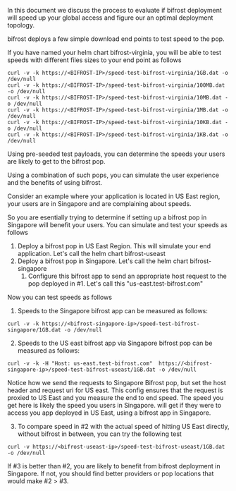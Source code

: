 In this document we discuss the process to evaluate if bifrost deployment will speed up your global access
and figure our an optimal deployment topology.

bifrost deploys a few simple download end points to test speed to the pop. 

If you have named your helm chart bifrost-virginia, you will be able to test speeds with different 
files sizes to your end point as follows

```
curl -v -k https://<BIFROST-IP>/speed-test-bifrost-virginia/1GB.dat -o /dev/null
curl -v -k https://<BIFROST-IP>/speed-test-bifrost-virginia/100MB.dat -o /dev/null
curl -v -k https://<BIFROST-IP>/speed-test-bifrost-virginia/10MB.dat -o /dev/null
curl -v -k https://<BIFROST-IP>/speed-test-bifrost-virginia/1MB.dat -o /dev/null
curl -v -k https://<BIFROST-IP>/speed-test-bifrost-virginia/10KB.dat -o /dev/null
curl -v -k https://<BIFROST-IP>/speed-test-bifrost-virginia/1KB.dat -o /dev/null
```

Using pre-seeded test payloads, you can determine the speeds your users are likely to get to the bifrost pop.

Using a combination of such pops, you can simulate the user experience and the benefits of using bifrost.

Consider an example where your application is located in US East region, your users are in Singapore and are complaining about speeds. 

So you are esentially trying to determine if setting up a bifrost pop in Singapore will benefit your users. You can simulate and test your speeds as follows

1. Deploy a bifrost pop in US East Region. This will simulate your end application. Let's call the helm chart bifrost-useast
2. Deploy a bifrost pop in Singapore. Let's call the helm chart bifrost-singapore
   1. Configure this bifrost app to send an appropriate host request to the pop deployed in #1. Let's call this "us-east.test-bifrost.com"

Now you can test speeds as follows
1. Speeds to the Singapore bifrost app can be measured as follows:
```
curl -v -k https://<bifrost-singapore-ip>/speed-test-bifrost-singapore/1GB.dat -o /dev/null
```
2. Speeds to the US east bifrost app via Singapore bifrost pop can be measured as follows:
```
curl -v -k -H "Host: us-east.test-bifrost.com"  https://<bifrost-singapore-ip>/speed-test-bifrost-useast/1GB.dat -o /dev/null
```
   Notice how we send the requests to Singapore Bifrost pop, but set the host header and request uri for US east. This config ensures that the request is proxied to US East and you measure the end to end speed. The speed you get here is likely the speed you users in Singapore. will get if they were to access you app deployed in US East, using a bifrost app in Singapore.

3. To compare speed in #2 with the actual speed of hitting US East directly, without bifrost in between, you can try the following test
```
curl -v https://<bifrost-useast-ip>/speed-test-bifrost-useast/1GB.dat -o /dev/null
```
   If #3 is better than #2, you are likely to benefit from bifrost deployment in Singapore. If not, you should find better providers or pop locations that would make #2 > #3.
